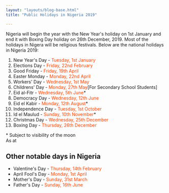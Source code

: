 ```yaml
---
layout: "layouts/blog-base.html"
title: "Public Holidays in Nigeria 2019"

---
```

  <p>Nigeria will begin the year with the New Year's holiday on 1st January and
        end it with Boxing Day holiday on 26th December, 2019. Most of the holidays in Nigera will be religious festivals. Below are the national holidays in Nigeria 2019:</p>
      <ol>
       <li>New Year's Day - <span style="color:#ff4200">Tuesday, 1st January</span></li>
       <li>Elections Day - <span style="color:#ff4200">Friday, 22nd February</span></li>
       <li>Good Friday - <span style="color:#ff4200">Friday, 19th April</span></li>
       <li>Easter Monday - <span style="color:#ff4200">Monday, 22nd April</span></li>
       <li>Workers' Day - <span style="color:#ff4200">Wednesday, 1st May</span></li>
       <li>Childrens' Day - <span style="color:#ff4200">Monday, 27th May</span>[For Secondary School Students]</li>
       <li>Eid al-Fitr - <span style="color:#ff4200">Wednesday, 5th June</span>*</li>
       <li>Democracy Day - <span style="color:#ff4200">Wednesday, 12th June</span></li>
       <li>Eid el Kabir - <span style="color:#ff4200">Monday, 12th August</span>*</li>
       <li>Independence Day - <span style="color:#ff4200">Tuesday, 1st October</span></li>
       <li>Id el Maulud - <span style="color:#ff4200">Sunday, 10th November</span>*</li>
       <li>Christmas Day - <span style="color:#ff4200">Wednesday, 25th December</span></li>
       <li>Boxing Day - <span style="color:#ff4200">Thursday, 26th December</span></li>
     </ol>
     <p> * Subject to visibility of the moon <br> As at <em> <?php echo date("l, jS F Y"); ?> </em></p>
     <h2>Other notable days in Nigeria</h2>
     <ul>
      <li>Valentine's Day - <span style="color:#ff4200">Thursday, 14th February</span></li>
      <li>April Fool's Day - <span style="color:#ff4200">Monday, 1st April</span></li>
      <li>Mother's Day - <span style="color:#ff4200">Sunday, 31st March</span></li>
      <li>Father's Day - <span style="color:#ff4200">Sunday, 16th June</span></li>
     </ul>

